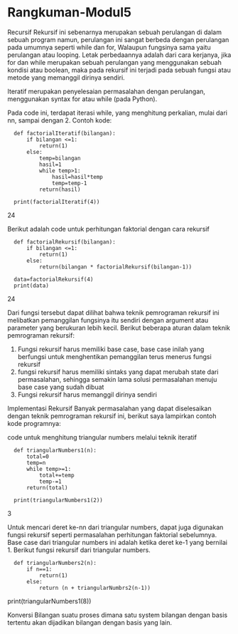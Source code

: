 # Rangkuman-Modul5

Recursif
Rekursif ini sebenarnya merupakan sebuah perulangan di dalam sebuah program
namun, perulangan ini sangat berbeda dengan perulangan pada umumnya
seperti while dan for, Walaupun fungsinya sama yaitu perulangan atau looping.
Letak perbedaannya adalah dari cara kerjanya, jika for dan while merupakan sebuah perulangan yang menggunakan sebuah kondisi atau boolean,
maka pada rekursif ini terjadi pada sebuah fungsi atau metode yang memanggil dirinya sendiri.

Iteratif
merupakan penyelesaian permasalahan dengan perulangan, menggunakan syntax for atau while (pada Python). 

Pada code ini, terdapat iterasi while, yang menghitung perkalian, mulai dari nn, sampai dengan 2.
Contoh kode:

      def factorialIteratif(bilangan):
          if bilangan <=1:
              return(1)
          else:
              temp=bilangan
              hasil=1
              while temp>1:
                  hasil=hasil*temp
                  temp=temp-1
              return(hasil)
              
      print(factorialIteratif(4))
24


Berikut adalah code untuk perhitungan faktorial dengan cara rekursif

      def factorialRekursif(bilangan):
          if bilangan <=1:
              return(1)
          else:
              return(bilangan * factorialRekursif(bilangan-1))
              
      data=factorialRekursif(4)
      print(data)
24

Dari fungsi tersebut dapat dilihat bahwa teknik pemrograman rekursif ini melibatkan pemanggilan fungsinya itu sendiri dengan argument
atau parameter yang berukuran lebih kecil. Berikut beberapa aturan dalam teknik pemrograman rekursif:
  1. Fungsi rekursif harus memiliki base case, base case inilah yang berfungsi untuk menghentikan pemanggilan terus menerus fungsi
     rekursif
  2. fungsi rekursif harus memiliki sintaks yang dapat merubah state dari permasalahan, sehingga semakin lama solusi permasalahan
     menuju base case yang sudah dibuat
  3. Fungsi rekursif harus memanggil dirinya sendiri
  
  
Implementasi Rekursif
Banyak permasalahan yang dapat diselesaikan dengan teknik pemrograman rekursif ini, berikut saya lampirkan contoh 
kode programnya:

code untuk menghitung triangular numbers melalui teknik iteratif

      def triangularNumbers1(n):
          total=0
          temp=n
          while temp>=1:
              total+=temp
              temp-=1
          return(total)
          
      print(triangularNumbers1(2))
  3


Untuk mencari deret ke-nn dari triangular numbers, dapat juga digunakan fungsi rekursif seperti permasalahan perhitungan faktorial
sebelumnya. Base case dari triangular numbers ini adalah ketika deret ke-1 yang bernilai 1.
Berikut fungsi rekursif dari triangular numbers.

      def triangularNumbers2(n):
          if n==1:
              return(1)
          else:
              return (n + triangularNumbrs2(n-1))
              
print(triangularNumbers1(8))



Konversi Bilangan
suatu proses dimana satu system bilangan dengan basis tertentu akan dijadikan bilangan dengan basis yang lain.
